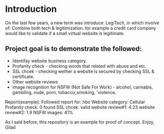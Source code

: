 # Introduction

On the last few years, a new term was introduce: LegiTech, in which involve of:
Combine both tech & legitimization. for example a credit card company would like to validate if a small virtual
website is legitimate.

## Project goal is to demonstrate the followed:
- Identifay website business category.
- Profanity check - checking words that related with abuse and etc. 
- SSL chcek - checking wether a website is secured by checking SSL & certificate.  
- Other website reviews
- Image recognition for NSFW (Not Safe For Work) - alcohol, cannabis, gambling, nude, porn, tobacco_smoking, 'violence.

Report(example):
Followed report for: hbo
Website category: Cellular
Profanity check: 0 found
SSL chcek: valid
website review#1: 4.23
website review#2: 1.9
NSFW images: 41%


As I said before, this repository is an example for proof of concept.
Enjoy,
Gilad

